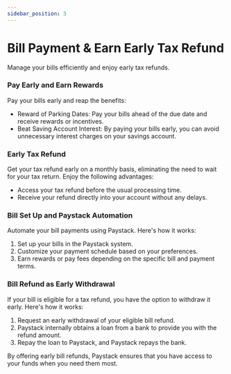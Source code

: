 ```yaml
---
sidebar_position: 3
---
```


# Bill Payment & Earn Early Tax Refund

Manage your bills efficiently and enjoy early tax refunds.

### Pay Early and Earn Rewards

Pay your bills early and reap the benefits:

- Reward of Parking Dates: Pay your bills ahead of the due date and receive rewards or incentives.
- Beat Saving Account Interest: By paying your bills early, you can avoid unnecessary interest charges on your savings account.

### Early Tax Refund

Get your tax refund early on a monthly basis, eliminating the need to wait for your tax return. Enjoy the following advantages:

- Access your tax refund before the usual processing time.
- Receive your refund directly into your account without any delays.

### Bill Set Up and Paystack Automation

Automate your bill payments using Paystack. Here's how it works:

1. Set up your bills in the Paystack system.
2. Customize your payment schedule based on your preferences.
3. Earn rewards or pay fees depending on the specific bill and payment terms.

### Bill Refund as Early Withdrawal

If your bill is eligible for a tax refund, you have the option to withdraw it early. Here's how it works:

1. Request an early withdrawal of your eligible bill refund.
2. Paystack internally obtains a loan from a bank to provide you with the refund amount.
3. Repay the loan to Paystack, and Paystack repays the bank.

By offering early bill refunds, Paystack ensures that you have access to your funds when you need them most.

<!-- Feel free to add any additional information or details specific to your use case. -->
